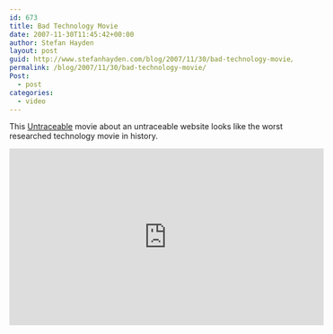 ```yaml
---
id: 673
title: Bad Technology Movie
date: 2007-11-30T11:45:42+00:00
author: Stefan Hayden
layout: post
guid: http://www.stefanhayden.com/blog/2007/11/30/bad-technology-movie/
permalink: /blog/2007/11/30/bad-technology-movie/
Post:
  - post
categories:
  - video
---
```

This <a href="http://en.wikipedia.org/wiki/Untraceable">Untraceable</a> movie about an untraceable website looks like the worst researched technology movie in history.

<iframe width="560" height="315" src="https://www.youtube.com/embed/OLYo5tMylQM" title="YouTube video player" frameborder="0" allow="accelerometer; autoplay; clipboard-write; encrypted-media; gyroscope; picture-in-picture" allowfullscreen></iframe>